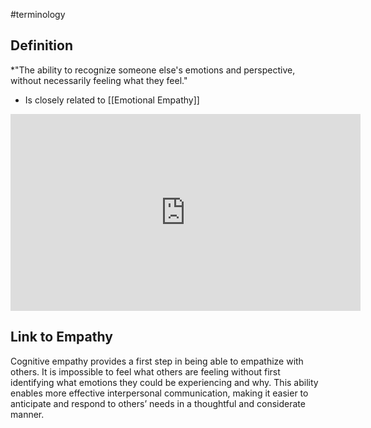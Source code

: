 #terminology
## Definition

*"The ability to recognize someone else's emotions and perspective, without necessarily feeling what they feel."

* Is closely related to [[Emotional Empathy]]

<iframe width="560" height="315" src="https://www.youtube.com/embed/HhVWlLEcshE?si=yy-ViWmXkVfm-5JD" title="YouTube video player" frameborder="0" allow="accelerometer; autoplay; clipboard-write; encrypted-media; gyroscope; picture-in-picture; web-share" referrerpolicy="strict-origin-when-cross-origin" allowfullscreen></iframe>

## Link to Empathy

Cognitive empathy provides a first step in being able to empathize with others. It is impossible to feel what others are feeling without first identifying what emotions they could be experiencing and why. This ability enables more effective interpersonal communication, making it easier to anticipate and respond to others’ needs in a thoughtful and considerate manner.
